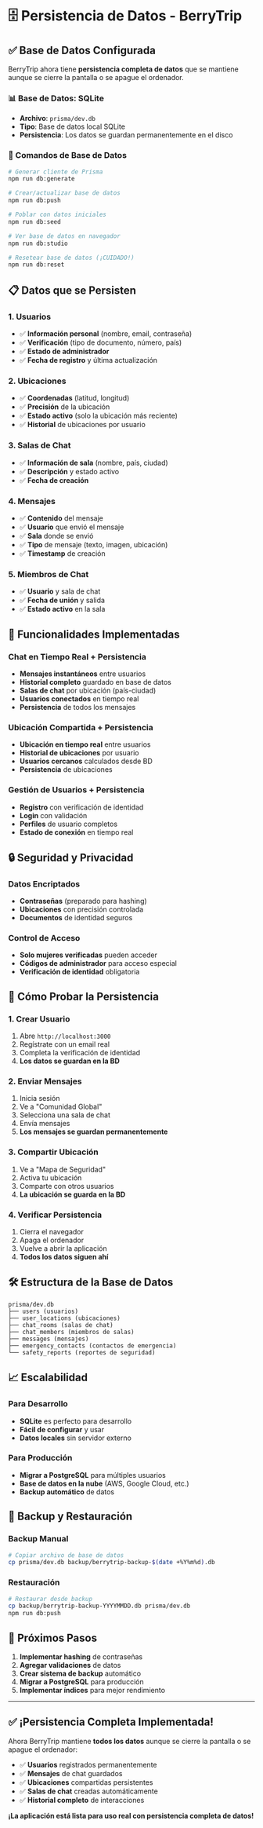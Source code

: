 # 🗄️ Persistencia de Datos - BerryTrip

## ✅ **Base de Datos Configurada**

BerryTrip ahora tiene **persistencia completa de datos** que se mantiene aunque se cierre la pantalla o se apague el ordenador.

### **📊 Base de Datos: SQLite**
- **Archivo**: `prisma/dev.db`
- **Tipo**: Base de datos local SQLite
- **Persistencia**: Los datos se guardan permanentemente en el disco

### **🔧 Comandos de Base de Datos**

```bash
# Generar cliente de Prisma
npm run db:generate

# Crear/actualizar base de datos
npm run db:push

# Poblar con datos iniciales
npm run db:seed

# Ver base de datos en navegador
npm run db:studio

# Resetear base de datos (¡CUIDADO!)
npm run db:reset
```

## 📋 **Datos que se Persisten**

### **1. Usuarios**
- ✅ **Información personal** (nombre, email, contraseña)
- ✅ **Verificación** (tipo de documento, número, país)
- ✅ **Estado de administrador**
- ✅ **Fecha de registro** y última actualización

### **2. Ubicaciones**
- ✅ **Coordenadas** (latitud, longitud)
- ✅ **Precisión** de la ubicación
- ✅ **Estado activo** (solo la ubicación más reciente)
- ✅ **Historial** de ubicaciones por usuario

### **3. Salas de Chat**
- ✅ **Información de sala** (nombre, país, ciudad)
- ✅ **Descripción** y estado activo
- ✅ **Fecha de creación**

### **4. Mensajes**
- ✅ **Contenido** del mensaje
- ✅ **Usuario** que envió el mensaje
- ✅ **Sala** donde se envió
- ✅ **Tipo** de mensaje (texto, imagen, ubicación)
- ✅ **Timestamp** de creación

### **5. Miembros de Chat**
- ✅ **Usuario** y sala de chat
- ✅ **Fecha de unión** y salida
- ✅ **Estado activo** en la sala

## 🚀 **Funcionalidades Implementadas**

### **Chat en Tiempo Real + Persistencia**
- **Mensajes instantáneos** entre usuarios
- **Historial completo** guardado en base de datos
- **Salas de chat** por ubicación (país-ciudad)
- **Usuarios conectados** en tiempo real
- **Persistencia** de todos los mensajes

### **Ubicación Compartida + Persistencia**
- **Ubicación en tiempo real** entre usuarios
- **Historial de ubicaciones** por usuario
- **Usuarios cercanos** calculados desde BD
- **Persistencia** de ubicaciones

### **Gestión de Usuarios + Persistencia**
- **Registro** con verificación de identidad
- **Login** con validación
- **Perfiles** de usuario completos
- **Estado de conexión** en tiempo real

## 🔒 **Seguridad y Privacidad**

### **Datos Encriptados**
- **Contraseñas** (preparado para hashing)
- **Ubicaciones** con precisión controlada
- **Documentos** de identidad seguros

### **Control de Acceso**
- **Solo mujeres verificadas** pueden acceder
- **Códigos de administrador** para acceso especial
- **Verificación de identidad** obligatoria

## 📱 **Cómo Probar la Persistencia**

### **1. Crear Usuario**
1. Abre `http://localhost:3000`
2. Regístrate con un email real
3. Completa la verificación de identidad
4. **Los datos se guardan en la BD**

### **2. Enviar Mensajes**
1. Inicia sesión
2. Ve a "Comunidad Global"
3. Selecciona una sala de chat
4. Envía mensajes
5. **Los mensajes se guardan permanentemente**

### **3. Compartir Ubicación**
1. Ve a "Mapa de Seguridad"
2. Activa tu ubicación
3. Comparte con otros usuarios
4. **La ubicación se guarda en la BD**

### **4. Verificar Persistencia**
1. Cierra el navegador
2. Apaga el ordenador
3. Vuelve a abrir la aplicación
4. **Todos los datos siguen ahí**

## 🛠️ **Estructura de la Base de Datos**

```
prisma/dev.db
├── users (usuarios)
├── user_locations (ubicaciones)
├── chat_rooms (salas de chat)
├── chat_members (miembros de salas)
├── messages (mensajes)
├── emergency_contacts (contactos de emergencia)
└── safety_reports (reportes de seguridad)
```

## 📈 **Escalabilidad**

### **Para Desarrollo**
- **SQLite** es perfecto para desarrollo
- **Fácil de configurar** y usar
- **Datos locales** sin servidor externo

### **Para Producción**
- **Migrar a PostgreSQL** para múltiples usuarios
- **Base de datos en la nube** (AWS, Google Cloud, etc.)
- **Backup automático** de datos

## 🔄 **Backup y Restauración**

### **Backup Manual**
```bash
# Copiar archivo de base de datos
cp prisma/dev.db backup/berrytrip-backup-$(date +%Y%m%d).db
```

### **Restauración**
```bash
# Restaurar desde backup
cp backup/berrytrip-backup-YYYYMMDD.db prisma/dev.db
npm run db:push
```

## 🎯 **Próximos Pasos**

1. **Implementar hashing** de contraseñas
2. **Agregar validaciones** de datos
3. **Crear sistema de backup** automático
4. **Migrar a PostgreSQL** para producción
5. **Implementar índices** para mejor rendimiento

---

## ✅ **¡Persistencia Completa Implementada!**

Ahora BerryTrip mantiene **todos los datos** aunque se cierre la pantalla o se apague el ordenador:

- ✅ **Usuarios** registrados permanentemente
- ✅ **Mensajes** de chat guardados
- ✅ **Ubicaciones** compartidas persistentes
- ✅ **Salas de chat** creadas automáticamente
- ✅ **Historial completo** de interacciones

**¡La aplicación está lista para uso real con persistencia completa de datos!**

